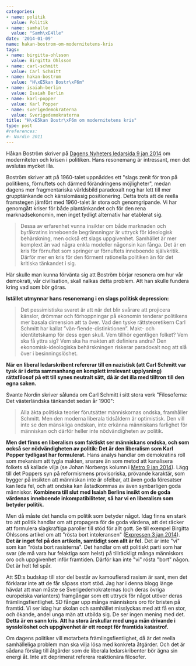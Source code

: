 ```yaml
---
categories:
- name: politik
  value: Politik
- name: samhalle
  value: "Samh\xE4lle"
date: '2014-01-09'
name: hakan-bostrom-om-modernitetens-kris
tags:
- name: birgitta-ohlsson
  value: Birgitta Ohlsson
- name: carl-schmitt
  value: Carl Schmitt
- name: hakan-bostrom
  value: "H\xE5kan Bostr\xF6m"
- name: isaiah-berlin
  value: Isaiah Berlin
- name: karl-popper
  value: Karl Popper
- name: sverigedemokraterna
  value: Sverigedemokraterna
title: "H\xE5kan Bostr\xF6m om modernitetens kris"
type: post
#references:
#- Nordin 2011
---
```

Håkan Boström skriver på [Dagens Nyheters ledarsida 9 jan 2014](http://www.dn.se/ledare/signerat/modernitetens-omvandling-fornuftets-kris-blev-politikens/) om moderniteten och krisen i politiken. Hans resonemang är intressant, men det avslutas mycket illa. 

Boström skriver att på 1960-talet uppnåddes ett "slags zenit för tron på politikens, förnuftets och därmed förändringens möjligheter", medan dagens mer fragmentariska världsbild paradoxalt nog har lett till mer grupptänkande och känslomässig positionering. Detta trots att de reella framstegen jämfört med 1960-talet är stora och genomgripande. Vi har genomgått kriser för både plantänkandet och för den rena marknadsekonomin, men inget tydligt alternativ har etablerat sig.

> Dessa av erfarenhet vunna insikter om både marknaden och byråkratins inneboende begränsningar är uttryck för ideologisk behärskning, men också ett slags uppgivenhet. Samhället är mer komplext än vad några enkla modeller någonsin kan fånga. Det är en kris för förnuftet som springer ur förnuftets inneboende självkritik. Därför mer en kris för den förment rationella politiken än för det kritiska tänkandet i sig.

Här skulle man kunna förvänta sig att Boström börjar resonera om hur vår demokrati, vår civilisation, skall nalkas detta problem. Att han skulle fundera kring vad som bör göras.

**Istället utmynnar hans resonemang i en slags politisk depression:**

> Det pessimistiska svaret är att när det blir svårare att projicera känslor, drömmar och förhoppningar på ekonomin tenderar politikens mer basala dimension att ta över. Vad den tyske rättsteoretikern Carl Schmitt har kallat ”vän-fiende-distinktionen”. Makt- och identitetskamp för dess egen skull. Vem tillhör egentligen folket? Vem ska få yttra sig? Vem ska ha makten att definiera andra? Den ekonomisk-ideologiska behärskningen riskerar paradoxalt nog att slå över i besinningslöshet.

**När en liberal ledarskribent refererar till en nazistisk (att Carl Schmitt var tysk är i detta sammanhang en komplett irrelevant upplysning) rättsfilosof på ett till synes neutralt sätt, då är det illa med tilltron till den egna saken.**

Svante Nordin skriver sålunda om Carl Schmitt i sitt stora verk "Filosoferna: Det västerländska tänkandet sedan år 1900":

> Alla äkta politiska teorier förutsätter människornas ondska, framhåller Schmitt. Men den moderna liberala tidsåldern är optimistisk. Den vill inte se den mänskliga ondskan, inte erkänna människans farlighet för människan och därför heller inte nödvändigheten av politik.

**Men det finns en liberalism som faktiskt ser människans ondska, och som också ser nödvändigheten av politik: Det är den liberalism som Karl Popper tydligast har formulerat.** Hans analys handlar om demokratins roll som mekanism att tygla makten, snarare än som metod att kanalisera folkets så kallade vilja (se Johan Norbergs kolumn i [Metro 9 jan 2014](http://www.metro.se/kolumner/42-procent-av-varldens-befolkning-gar-till-val-i-ar/EVHnah!PK16upWbuEU/)). Lägg till det Poppers syn på reformismens provisoriska, prövande karaktär, som bygger på insikten att människan inte är ofelbar, att även goda föresatser kan leda fel, och att ondska kan åstadkommas av även synbarligen goda människor. **Kombinera till slut med Isaiah Berlins insikt om de goda värdenas inneboende inkompatibiliteter, så har vi en liberalism som betyder politik.**

Men då måste det handla om politik som betyder något. Idag finns en stark tro att politik handlar om att propagera för de goda värdena, att det räcker att formulera slagkraftiga paroller till stöd för allt gott. Se till exempel Birgitta Ohlssons artikel om att "rösta bort intoleransen" ([Expressen 3 jan 2014](http://www.expressen.se/debatt/ohlsson-ta-chansen--rosta-bort-intoleransen/)). **Det är inget fel på den artikeln, samtidigt som allt är fel.** Det är inte "vi" som kan "rösta bort rasisterna". Det handlar om ett politiskt parti som har svar (de må vara hur felaktiga som helst) på tillräckligt många människors oro och uppgivenhet inför framtiden. Därför kan inte "vi" rösta "bort" någon. Det är helt fel spår.

Att SD:s budskap till stor del består av kamouflerad rasism är sant, men det förklarar inte att de får såpass stort stöd. Jag har i denna blogg länge hävdat att man måste se Sverigedemokraternas (och deras övriga europeiska varianters) framgångar som ett uttryck för något utöver deras främlingsfientlighet. SD fångar upp många människors oro för bristen på framtid. Vi ser idag hur skolan och samhället misslyckas med att få en stor, och ökande, andel unga män att utbilda sig. De ser ingen mening med det. **Detta är en sann kris. Att ha stora årskullar med unga män drivande i sysslolöshet och uppgivenhet är ett recept för framtida katastrof.**

Om dagens politiker vill motarbeta främlingsfientlighet, då är det reella samhälleliga problem man ska vilja lösa med konkreta åtgärder. Och det är sådana förslag till åtgärder som de liberala ledarskribenter bör ägna sin energi åt. Inte att deprimerat referera reaktionära filosofer.
